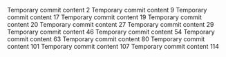 Temporary commit content 2
Temporary commit content 9
Temporary commit content 17
Temporary commit content 19
Temporary commit content 20
Temporary commit content 27
Temporary commit content 29
Temporary commit content 46
Temporary commit content 54
Temporary commit content 63
Temporary commit content 80
Temporary commit content 101
Temporary commit content 107
Temporary commit content 114
